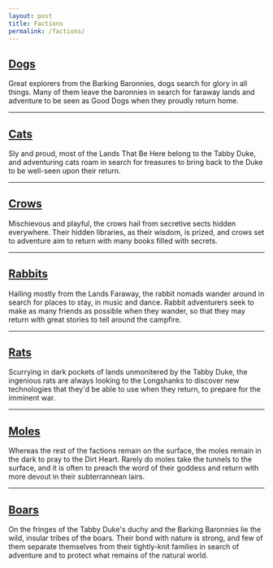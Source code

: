 ```yaml
---
layout: post
title: Factions
permalink: /factions/
---
```


## <a href="{{ site.baseurl }}/factions/dogs">Dogs</a>

Great explorers from the Barking Baronnies, dogs search for glory in all things. Many of them leave the baronnies in search for faraway lands and adventure to be seen as Good Dogs when they proudly return home.

***

## <a href="{{ site.baseurl }}/factions/cats">Cats</a>

Sly and proud, most of the Lands That Be Here belong to the Tabby Duke, and adventuring cats roam in search for treasures to bring back to the Duke to be well-seen upon their return.

***

## <a href="{{ site.baseurl }}/factions/crows">Crows</a>

Mischievous and playful, the crows hail from secretive sects hidden everywhere. Their hidden libraries, as their wisdom, is prized, and crows set to adventure aim to return with many books filled with secrets.

***

## <a href="{{ site.baseurl }}/factions/rabbits">Rabbits</a>

Hailing mostly from the Lands Faraway, the rabbit nomads wander around in search for places to stay, in music and dance. Rabbit adventurers seek to make as many friends as possible when they wander, so that they may return with great stories to tell around the campfire.

***

## <a href="{{ site.baseurl }}/factions/rats">Rats</a>

Scurrying in dark pockets of lands unmonitered by the Tabby Duke, the ingenious rats are always looking to the Longshanks to discover new technologies that they'd be able to use when they return, to prepare for the imminent war.

***

## <a href="{{ site.baseurl }}/factions/moles">Moles</a>

Whereas the rest of the factions remain on the surface, the moles remain in the dark to pray to the Dirt Heart. Rarely do moles take the tunnels to the surface, and it is often to preach the word of their goddess and return with more devout in their subterrannean lairs.

***

## <a href="{{ site.baseurl }}/factions/boars">Boars</a>

On the fringes of the Tabby Duke's duchy and the Barking Baronnies lie the wild, insular tribes of the boars. Their bond with nature is strong, and few of them separate themselves from their tightly-knit families in search of adventure and to protect what remains of the natural world.
